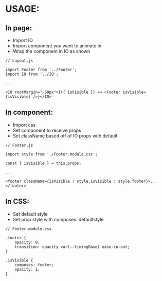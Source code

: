 # USAGE:

## In page:

- Import IO
- Import component you want to animate in
- Wrap the component in IO as shown

```
// Layout.js

import Footer from '../Footer';
import IO from '../IO';

...

<IO rootMargin="-50px">{({ isVisible }) => <Footer isVisible={isVisible} />}</IO>
```

## In component:

- Import css
- Set component to receive props
- Set className based off of IO props with default

```
// Footer.js

import style from './Footer.module.css';

const { isVisible } = this.props;

...

<footer className={isVisible ? style.isVisible : style.footer}>...</footer>
```

## In CSS:

- Set default style
- Set prop style with composes: defaultstyle

```
// Footer.module.css

.footer {
	opacity: 0;
	transition: opacity var(--timingBase) ease-in-out;
}

.isVisible {
	composes: footer;
	opacity: 1;
}
```
